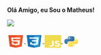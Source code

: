   <b id="msg">Olá Amigo, eu Sou o Matheus!<b>
  <div align="left">
  <a href="https://github.com/Mathews-Barbosa">
  <img width="700em" src="https://github-readme-stats.vercel.app/api?username=Mathews-Barbosa&show_icons=false&theme=dracula&include_all_commits=false&count_private=false"/>
 
 </div>
<div style="display: inline_block"><br>
  
 <!-- <img align="center" alt="Matheus-React" height="30" width="40" src="https://raw.githubusercontent.com/devicons/devicon/master/icons/react/react-original.svg">-->
  <img align="center" alt="Matheus-HTML" height="30" width="40" src="https://raw.githubusercontent.com/devicons/devicon/master/icons/html5/html5-original.svg">
  <img align="center" alt="Matheus-CSS" height="30" width="40" src="https://raw.githubusercontent.com/devicons/devicon/master/icons/css3/css3-original.svg">
  <img align="center" alt="Matheus-Js" height="30" width="40" src="https://raw.githubusercontent.com/devicons/devicon/master/icons/javascript/javascript-plain.svg">
  <img align="center" alt="Matheus-Python" height="30" width="40" src="https://raw.githubusercontent.com/devicons/devicon/master/icons/python/python-original.svg">
</div>

